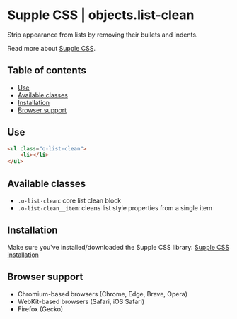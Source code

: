 # Supple CSS | objects.list-clean

Strip appearance from lists by removing their bullets and indents.

Read more about [Supple CSS](https://github.com/supple-css/supple).

## Table of contents

- [Use](#use)
- [Available classes](#available-classes)
- [Installation](#installation)
- [Browser support](#browser-support)

## Use

```html
<ul class="o-list-clean">
	<li></li>
</ul>
```

## Available classes

- `.o-list-clean`: core list clean block
- `.o-list-clean__item`: cleans list style properties from a single item

## Installation

Make sure you've installed/downloaded the Supple CSS library: [Supple CSS installation](../../#installation)

## Browser support

- Chromium-based browsers (Chrome, Edge, Brave, Opera)
- WebKit-based browsers (Safari, iOS Safari)
- Firefox (Gecko)
